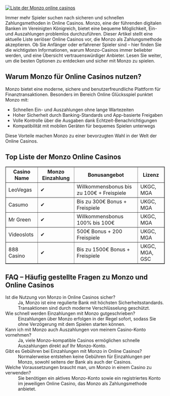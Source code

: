 [![Liste der Monzo online casinos](https://123-caf.pages.dev/gitsignup.png)](https://vrmoo.ru/Bt82HjjY)

<div>   <p>Immer mehr Spieler suchen nach sicheren und schnellen Zahlungsmethoden in Online Casinos. Monzo, eine der führenden digitalen Banken im Vereinigten Königreich, bietet eine bequeme Möglichkeit, Ein- und Auszahlungen problemlos durchzuführen. Dieser Artikel stellt eine aktuelle Liste seriöser Online Casinos vor, die Monzo als Zahlungsmethode akzeptieren. Ob Sie Anfänger oder erfahrener Spieler sind – hier finden Sie die wichtigsten Informationen, warum Monzo-Casinos immer beliebter werden, und eine Übersicht vertrauenswürdiger Anbieter. Lesen Sie weiter, um die besten Optionen zu entdecken und sicher mit Monzo zu spielen.</p>      <h2>Warum Monzo für Online Casinos nutzen?</h2>   <p>Monzo bietet eine moderne, sichere und benutzerfreundliche Plattform für Finanztransaktionen. Besonders im Bereich Online Glücksspiel punktet Monzo mit:</p>   <ul>     <li>Schnellen Ein- und Auszahlungen ohne lange Wartezeiten</li>     <li>Hoher Sicherheit durch Banking-Standards und App-basierte Freigaben</li>     <li>Volle Kontrolle über die Ausgaben dank Echtzeit-Benachrichtigungen</li>     <li>Kompatibilität mit mobilen Geräten für bequemes Spielen unterwegs</li>   </ul>   <p>Diese Vorteile machen Monzo zu einer bevorzugten Wahl in der Welt der Online Casinos.</p>      <h2>Top Liste der Monzo Online Casinos</h2>   <table border="1" cellspacing="0" cellpadding="8" style="border-collapse: collapse; width: 100%; max-width: 700px;">     <thead>       <tr>         <th>Casino Name</th>         <th>Monzo Einzahlung</th>         <th>Bonusangebot</th>         <th>Lizenz</th>       </tr>     </thead>     <tbody>       <tr>         <td>LeoVegas</td>         <td>✔</td>         <td>Willkommensbonus bis zu 100€ + Freispiele</td>         <td>UKGC, MGA</td>       </tr>       <tr>         <td>Casumo</td>         <td>✔</td>         <td>Bis zu 300€ Bonus + Freispiele</td>         <td>UKGC, MGA</td>       </tr>       <tr>         <td>Mr Green</td>         <td>✔</td>         <td>Willkommensbonus 100% bis 100€</td>         <td>UKGC, MGA</td>       </tr>       <tr>         <td>Videoslots</td>         <td>✔</td>         <td>500€ Bonus + 200 Freispiele</td>         <td>UKGC, MGA</td>       </tr>       <tr>         <td>888 Casino</td>         <td>✔</td>         <td>Bis zu 1500€ Bonus + Freispiele</td>         <td>UKGC, MGA, GSC</td>       </tr>     </tbody>   </table>      <h2>FAQ – Häufig gestellte Fragen zu Monzo und Online Casinos</h2>   <dl>     <dt>Ist die Nutzung von Monzo in Online Casinos sicher?</dt>     <dd>Ja, Monzo ist eine regulierte Bank mit höchsten Sicherheitsstandards. Transaktionen sind durch moderne Verschlüsselung geschützt.</dd>          <dt>Wie schnell werden Einzahlungen mit Monzo gutgeschrieben?</dt>     <dd>Einzahlungen über Monzo erfolgen in der Regel sofort, sodass Sie ohne Verzögerung mit dem Spielen starten können.</dd>          <dt>Kann ich mit Monzo auch Auszahlungen von meinem Casino-Konto vornehmen?</dt>     <dd>Ja, viele Monzo-kompatible Casinos ermöglichen schnelle Auszahlungen direkt auf Ihr Monzo-Konto.</dd>          <dt>Gibt es Gebühren bei Einzahlungen mit Monzo in Online Casinos?</dt>     <dd>Normalerweise entstehen keine Gebühren für Einzahlungen per Monzo, sowohl seitens der Bank als auch der Casinos.</dd>          <dt>Welche Voraussetzungen braucht man, um Monzo in einem Casino zu verwenden?</dt>     <dd>Sie benötigen ein aktives Monzo-Konto sowie ein registriertes Konto im jeweiligen Online Casino, das Monzo als Zahlungsmethode anbietet.</dd>   </dl> </div>